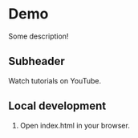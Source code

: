 # Demo

Some description!

## Subheader

Watch tutorials on YouTube.

## Local development

1. Open index.html in your browser.